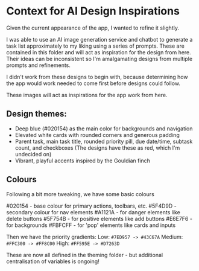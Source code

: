 # Context for AI Design Inspirations

Given the current appearance of the app, I wanted to refine it slightly. 

I was able to use an AI image generation service and chatbot 
to generate a task list approximately to my liking using a series of prompts.
These are contained in this folder and will act as inspiration for the design from here.
Their ideas can be inconsistent so I'm amalgamating designs from multiple prompts and refinements.

I didn't work from these designs to begin with, because determining how the app would work needed to come first before designs could follow. 

These images will act as inspirations for the app work from here.

## Design themes:

* Deep blue (#020154) as the main color for backgrounds and navigation 
* Elevated white cards with rounded corners and generous padding 
* Parent task, main task title, rounded priority pill, due date/time, subtask count, and checkboxes (The designs have these as red, which I'm undecided on)
* Vibrant, playful accents inspired by the Gouldian finch

## Colours

Following a bit more tweaking, we have some basic colours

#020154 - base colour for primary actions, toolbars, etc.
#5F4D9D - secondary colour for nav elements
#A1121A - for danger elements like delete buttons
#5F754B - for positive elements like add buttons
#E6E7F6 - for backgrounds
#FBFCFF - for 'pop' elements like cards and inputs

Then we have the priority gradients: 
Low: `#7ED957 -> #43C67A`
Medium: `#FFC300 -> #FF8C00`
High: `#FF595E -> #D7263D`

These are now all defined in the theming folder - but additional centralisation of variables is ongoing!
